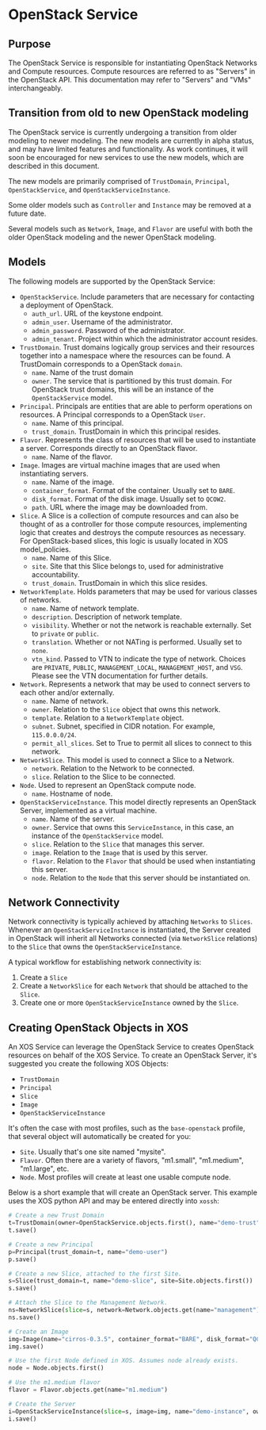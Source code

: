 # OpenStack Service #

## Purpose ##

The OpenStack Service is responsible for instantiating OpenStack Networks and Compute resources. Compute resources are referred to as "Servers" in the OpenStack API. This documentation may refer to "Servers" and "VMs" interchangeably.

## Transition from old to new OpenStack modeling ##

The OpenStack service is currently undergoing a transition from older modeling to newer modeling. The new models are currently in alpha status, and may have limited features and functionality. As work continues, it will soon be encouraged for new services to use the new models, which are described in this document.

The new models are primarily comprised of `TrustDomain`, `Principal`, `OpenStackService`, and `OpenStackServiceInstance`.

Some older models such as `Controller` and `Instance` may be removed at a future date.

Several models such as `Network`, `Image`, and `Flavor` are useful with both the older OpenStack modeling and the newer OpenStack modeling.

## Models ##

The following models are supported by the OpenStack Service:

- `OpenStackService`. Include parameters that are necessary for contacting a deployment of OpenStack.
    - `auth_url`. URL of the keystone endpoint.
    - `admin_user`. Username of the administrator.
    - `admin_password`. Password of the administrator.
    - `admin_tenant`. Project within which the administrator account resides.
- `TrustDomain`. Trust domains logically group services and their resources together into a namespace where the resources can be found. A TrustDomain corresponds to a OpenStack `domain`.
    - `name`. Name of the trust domain
    - `owner`. The service that is partitioned by this trust domain. For OpenStack trust domains, this will be an instance of the `OpenStackService` model.
- ```Principal```. Principals are entities that are able to perform operations on resources. A Principal corresponds to a OpenStack `User`.
    - `name`. Name of this principal.
    - `trust_domain`. TrustDomain in which this principal resides.
- `Flavor`. Represents the class of resources that will be used to instantiate a server. Corresponds directly to an OpenStack flavor.
    - `name`. Name of the flavor.
- `Image`. Images are virtual machine images that are used when instantiating servers.
    - `name`. Name of the image.
    - `container_format`. Format of the container. Usually set to `BARE`.
    - `disk_format`. Format of the disk image. Usually set to `QCOW2`.
    - `path`. URL where the image may be downloaded from.
- `Slice`. A Slice is a collection of compute resources and can also be thought of as a controller for those compute resources, implementing logic that creates and destroys the compute resources as necessary. For OpenStack-based slices, this logic is usually located in XOS model_policies.
    - `name`. Name of this Slice.
    - `site`. Site that this Slice belongs to, used for administrative accountability.
    - `trust_domain`. TrustDomain in which this slice resides.
- `NetworkTemplate`. Holds parameters that may be used for various classes of networks.
    - `name`. Name of network template.
    - `description`. Description of network template.
    - `visibility`. Whether or not the network is reachable externally. Set to `private` or `public`.
    - `translation`. Whether or not NATing is performed. Usually set to `none`.
    - `vtn_kind`. Passed to VTN to indicate the type of network. Choices are `PRIVATE`, `PUBLIC`, `MANAGEMENT_LOCAL`, `MANAGEMENT_HOST`, and `VSG`. Please see the VTN documentation for further details.
- `Network`. Represents a network that may be used to connect servers to each other and/or externally.
    - `name`. Name of network.
    - `owner`. Relation to the `Slice` object that owns this network.
    - `template`. Relation to a `NetworkTemplate` object.
    - `subnet`. Subnet, specified in CIDR notation. For example, `115.0.0.0/24`.
    - `permit_all_slices`. Set to True to permit all slices to connect to this network.
- `NetworkSlice`. This model is used to connect a Slice to a Network.
    - `network`. Relation to the Network to be connected.
    - `slice`. Relation to the Slice to be connected.
- `Node`. Used to represent an OpenStack compute node.
    - `name`. Hostname of node.
- `OpenStackServiceInstance`. This model directly represents an OpenStack Server, implemented as a virtual machine.
    - `name`. Name of the server.
    - `owner`. Service that owns this `ServiceInstance`, in this case, an instance of the `OpenStackService` model.
    - `slice`. Relation to the `Slice` that manages this server.
    - `image`. Relation to the `Image` that is used by this server.
    - `flavor`. Relation to the `Flavor` that should be used when instantiating this server.
    - `node`. Relation to the `Node` that this server should be instantiated on.

## Network Connectivity ##

Network connectivity is typically achieved by attaching `Networks` to `Slices`. Whenever an `OpenStackServiceInstance` is instantiated, the Server created in OpenStack will inherit all Networks connected (via `NetworkSlice` relations) to the `Slice` that owns the `OpenStackServiceInstance`.

A typical workflow for establishing network connectivity is:

1. Create a `Slice`
2. Create a `NetworkSlice` for each `Network` that should be attached to the `Slice`.
3. Create one or more `OpenStackServiceInstance` owned by the `Slice`.

## Creating OpenStack Objects in XOS ##

An XOS Service can leverage the OpenStack Service to creates OpenStack resources on behalf of the XOS Service. To create an OpenStack Server, it's suggested you create the following XOS Objects:

- `TrustDomain`
- `Principal`
- `Slice`
- `Image`
- `OpenStackServiceInstance`

It's often the case with most profiles, such as the `base-openstack` profile, that several object will automatically be created for you:

- `Site`. Usually that's one site named "mysite".
- `Flavor`. Often there are a variety of flavors, "m1.small", "m1.medium", "m1.large", etc.
- `Node`. Most profiles will create at least one usable compute node.

Below is a short example that will create an OpenStack server. This example uses the XOS python API and may be entered directly into `xossh`:

```python
# Create a new Trust Domain
t=TrustDomain(owner=OpenStackService.objects.first(), name="demo-trust")
t.save()

# Create a new Principal
p=Principal(trust_domain=t, name="demo-user")
p.save()

# Create a new Slice, attached to the first Site.
s=Slice(trust_domain=t, name="demo-slice", site=Site.objects.first())
s.save()

# Attach the Slice to the Management Network.
ns=NetworkSlice(slice=s, network=Network.objects.get(name="management"))
ns.save()

# Create an Image
img=Image(name="cirros-0.3.5", container_format="BARE", disk_format="QCOW2", path="http://download.cirros-cloud.net/0.3.5/cirros-0.3.5-x86_64-disk.img")
img.save()

# Use the first Node defined in XOS. Assumes node already exists.
node = Node.objects.first()

# Use the m1.medium flavor
flavor = Flavor.objects.get(name="m1.medium")

# Create the Server
i=OpenStackServiceInstance(slice=s, image=img, name="demo-instance", owner=OpenStackService.objects.first(), flavor=flavor, node=node)
i.save()
```

